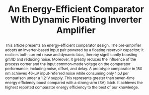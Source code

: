 ---
title: An Energy-Efficient Comparator With Dynamic Floating Inverter Amplifier

authors:
- Xiyuan Tang
- Linxiao Shen
- Begum Kasap
- Xiangxing Yang
- Wei Shi
- Abhishek Mukherjee
- David Z. Pan
- Nan Sun

publishDate: "2020-01-01"

summary: JSSC, 2020 (VLSI invited submission)

abstract: "This article presents an energy-efficient comparator design. The pre-amplifier adopts an inverter-based input pair powered by a floating reservoir capacitor; it realizes both current reuse and dynamic bias, thereby significantly boosting gm/ID and reducing noise. Moreover, it greatly reduces the influence of the process corner and the input common-mode voltage on the comparator performance, including noise, offset, and delay. A prototype comparator in 180 nm achieves 46-μV input-referred noise while consuming only 1 pJ per comparison under a 1.2-V supply. This represents greater than seven-time energy efficiency boost compared with a strong-arm (SA) latch. It achieves the highest reported comparator energy efficiency to the best of our knowledge."

publication_types: ["2"]

publication: "IEEE Journal of Solid-State Circuits ( Volume: 55, Issue: 4, April 2020)"

tags:
- Common-mode rejection
- dynamic biasing
- dynamic comparator
- energy efficient
- latch-type comparator
- low-noise
- strong-arm (SA)

links:
- name: IEEE Xplore
  url: https://ieeexplore.ieee.org/document/8947992/
---